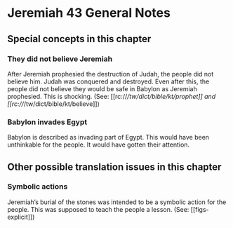 # Jeremiah 43 General Notes
## Special concepts in this chapter

### They did not believe Jeremiah
After Jeremiah prophesied the destruction of Judah, the people did not believe him. Judah was conquered and destroyed. Even after this, the people did not believe they would be safe in Babylon as Jeremiah prophesied. This is shocking. (See: [[rc://*/tw/dict/bible/kt/prophet]] and [[rc://*/tw/dict/bible/kt/believe]])

### Babylon invades Egypt
Babylon is described as invading part of Egypt. This would have been unthinkable for the people. It would have gotten their attention.

## Other possible translation issues in this chapter

### Symbolic actions
Jeremiah’s burial of the stones was intended to be a symbolic action for the people. This was supposed to teach the people a lesson. (See: [[figs-explicit]])